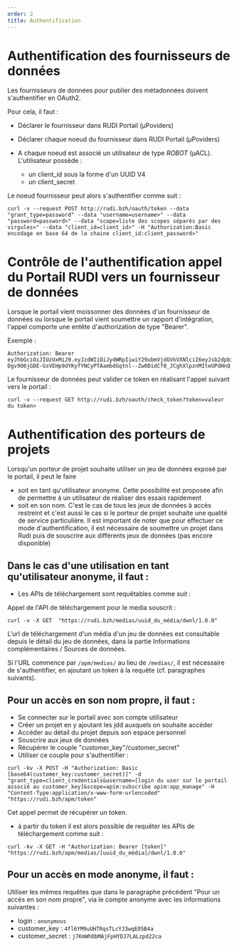 ```yaml
---
order: 2
title: Authentification
---
```


# Authentification des fournisseurs de données

Les fournisseurs de données pour publier des métadonnées doivent s'authentifier en OAuth2.

Pour cela, il faut :
* Déclarer le fournisseur dans RUDI Portail (µPoviders)
* Déclarer chaque noeud du fournisseur dans RUDI Portail (µPoviders)
* A chaque noeud est associé un utilisateur de type _ROBOT_  (µACL). L'utilisateur possède :

  * un client_id sous la forme d'un UUID V4
  * un client_secret

Le noeud fournisseur peut alors s'authentifier comme suit :

```
curl -v --request POST http://rudi.bzh/oauth/token --data "grant_type=password" --data "username=username>" --data "password=password>" --data "scope=liste des scopes séparés par des virgules>" --data "client_id=client_id>" -H "Authorization:Basic encodage en base 64 de la chaine client_id:client_password>"
```


# Contrôle de l'authentification appel du Portail RUDI vers un fournisseur de données

Lorsque le portail vient moissonner des données d'un fournisseur de données ou lorsque le portail vient soumettre un rapport d'intégration, l'appel comporte une entête d'authorization de type "Bearer".

Exemple :
```
Authorization: Bearer eyJhbGciOiJIUzUxMiJ9.eyJzdWIiOiJydWRpIiwiY29ubmVjdGVkVXNlciI6eyJsb2dpbiI6InJ1ZGkiLCJ0eXBlIjoiUEVSU09OIiwiZmlyc3RuYW1lIjoicnVkaSIsImxhc3RuYW1lIjoicnVkaSIsImVtYWlsIjpudWxsLCJvcmdhbml6YXRpb24iOiJydWRpIiwicm9sZXMiOlsiQURNSU5JU1RSQVRPUiJdfSwiZXhwIjoxNjE0NjE5Nzc2LCJpYXQiOjE2MTQ2MTYxNzZ9.Em7yclposciDOll-Dgv9O6jGDE-GsVEHp9dYKyfYNCyPTAambdGqtnl--Zw0DidCf0_JCghXlpznMIteUPdHnQ
```

Le fournisseur de données peut valider ce token en réalisant l'appel suivant vers le portail :

```
curl -v --request GET http://rudi.bzh/oauth/check_token?token=valeur du token>
```

# Authentification des porteurs de projets

Lorsqu'un porteur de projet souhaite utiliser un jeu de données exposé par le portail, il peut le faire
* soit en tant qu'utilisateur anonyme. Cette possibilité est proposée afin de permettre à un utilisateur de réaliser des essais rapidement
* soit en son nom. C'est le cas de tous les jeux de données à accès restreint et c'est aussi le cas si le porteur de projet souhaite une qualité de service particulière. Il est important de noter que pour effectuer ce mode d'authentification, il est nécessaire de soumettre un projet dans Rudi puis de souscrire aux différents jeux de données (pas encore disponible)


## Dans le cas d'une utilisation en tant qu'utilisateur anonyme, il faut :

* Les APIs de téléchargement sont requêtables comme suit :

Appel de l'API de téléchargement pour le media souscrit :
```
curl -v -X GET  "https://rudi.bzh/medias/uuid_du_média/dwnl/1.0.0" 
```

L'url de téléchargement d'un média d'un jeu de données est consultable depuis le détail du jeu de données, dans la partie Informations complémentaires / Sources de données.

Si l'URL commence par `/apm/medias/` au lieu de `/medias/`, il est nécessaire de s'authentifier, en ajoutant un token à la requête (cf. paragraphes suivants).

## Pour un accès en son nom propre, il faut :

* Se connecter sur le portail avec son compte utilisateur
* Créer un projet en y ajoutant les jdd auxquels on souhaite accéder
* Accéder au détail du projet depuis son espace personnel
* Souscrire aux jeux de données
* Récupérer le couple "customer_key"/customer_secret"
* Utiliser ce couple pour s'authentifier :

```
curl -kv -X POST -H "Authorization: Basic [base64(customer_key:customer_secret)]" -d "grant_type=client_credentials&username=[login du user sur le portail associé au customer_key]&scope=apim:subscribe apim:app_manage" -H "Content-Type:application/x-www-form-urlencoded" "https://rudi.bzh/apm/token"
```

Cet appel permet de récupérer un token.

* à partir du token il est alors possible de requêter les APIs de téléchargement comme suit :

```
curl -kv -X GET -H "Authorization: Bearer [token]" "https://rudi.bzh/apm/medias/[uuid_du_média]/dwnl/1.0.0"
```

## Pour un accès en mode anonyme, il faut :

Utiliser les mêmes requêtes que dans le paragraphe précédent "Pour un accès en son nom propre", via le compte anonyme avec les informations suivantes :

- login : `anonymous`
- customer_key : `4fl6YM9uUHTRqsTLcYJ3wqEO5B4a`
- customer_secret : `j7KmWhObMAjFpHYDJ7LALzpd22ca`
